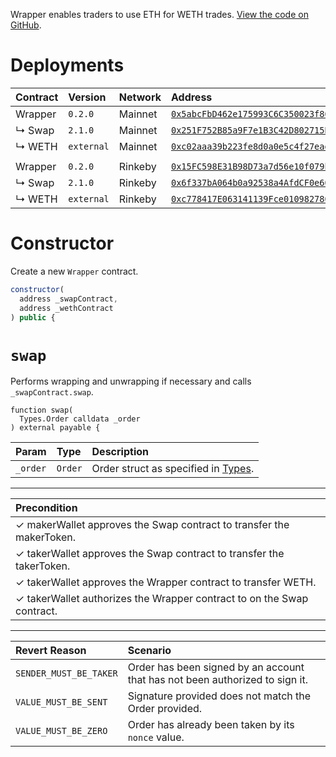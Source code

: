 Wrapper enables traders to use ETH for WETH trades. [View the code on GitHub](https://github.com/airswap/airswap-protocols/tree/master/protocols/swap).

# Deployments

| Contract | Version    | Network | Address                                                                                                                         |
| :------- | :--------- | :------ | :------------------------------------------------------------------------------------------------------------------------------ |
| Wrapper  | `0.2.0`    | Mainnet | [`0x5abcFbD462e175993C6C350023f8634D71DaA61D`](https://etherscan.io/address/0x5abcFbD462e175993C6C350023f8634D71DaA61D)         |
| ↳ Swap   | `2.1.0`    | Mainnet | [`0x251F752B85a9F7e1B3C42D802715B5D7A8Da3165`](https://etherscan.io/address/0x251F752B85a9F7e1B3C42D802715B5D7A8Da3165)         |
| ↳ WETH   | `external` | Mainnet | [`0xc02aaa39b223fe8d0a0e5c4f27ead9083c756cc2`](https://etherscan.io/address/0xc02aaa39b223fe8d0a0e5c4f27ead9083c756cc2)         |
|          |            |         |
| Wrapper  | `0.2.0`    | Rinkeby | [`0x15FC598E31B98D73a7d56e10f079b827cb97Af82`](https://rinkeby.etherscan.io/address/0x15FC598E31B98D73a7d56e10f079b827cb97Af82) |
| ↳ Swap   | `2.1.0`    | Rinkeby | [`0x6f337bA064b0a92538a4AfdCF0e60F50eEAe0D5B`](https://etherscan.io/address/0x6f337bA064b0a92538a4AfdCF0e60F50eEAe0D5B)         |
| ↳ WETH   | `external` | Rinkeby | [`0xc778417E063141139Fce010982780140Aa0cD5Ab`](https://etherscan.io/address/0xc778417E063141139Fce010982780140Aa0cD5Ab)         |

# Constructor

Create a new `Wrapper` contract.

```js
constructor(
  address _swapContract,
  address _wethContract
) public {
```

# `swap`

Performs wrapping and unwrapping if necessary and calls `_swapContract.swap`.

```text
function swap(
  Types.Order calldata _order
) external payable {
```

| Param    | Type    | Description                                     |
| :------- | :------ | :---------------------------------------------- |
| `_order` | `Order` | Order struct as specified in [Types](types.md). |

---

| Precondition                                                           |
| :--------------------------------------------------------------------- |
| ✓ makerWallet approves the Swap contract to transfer the makerToken.   |
| ✓ takerWallet approves the Swap contract to transfer the takerToken.   |
| ✓ takerWallet approves the Wrapper contract to transfer WETH.          |
| ✓ takerWallet authorizes the Wrapper contract to on the Swap contract. |

---

| Revert Reason          | Scenario                                                                     |
| :--------------------- | :--------------------------------------------------------------------------- |
| `SENDER_MUST_BE_TAKER` | Order has been signed by an account that has not been authorized to sign it. |
| `VALUE_MUST_BE_SENT`   | Signature provided does not match the Order provided.                        |
| `VALUE_MUST_BE_ZERO`   | Order has already been taken by its `nonce` value.                           |
